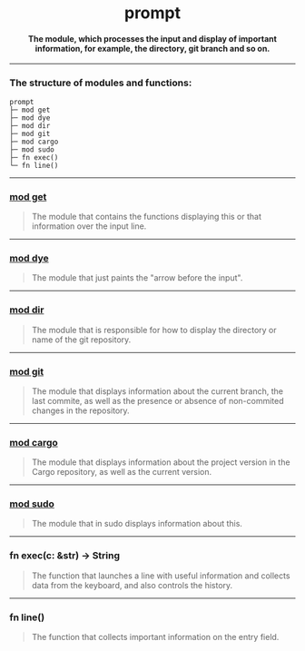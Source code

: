 <div align="center">
    <h1>prompt</h1>
    <h4>The module, which processes the input and display of important information, for example, the directory, git branch and so on.</h4>
</div>

---

### The structure of modules and functions:

```
prompt
├─ mod get
├─ mod dye
├─ mod dir
├─ mod git
├─ mod cargo
├─ mod sudo
├─ fn exec()
└─ fn line()
```

---

### [mod get](https://github.com/h1kkar/shime-doc/blob/main/src/main/shime/prompt/get.md)

> The module that contains the functions displaying this or that information over the input line.

---

### [mod dye](https://github.com/h1kkar/shime-doc/blob/main/src/main/shime/prompt/dye.md)

> The module that just paints the "arrow before the input".

---

### [mod dir](https://github.com/h1kkar/shime-doc/blob/main/src/main/shime/prompt/dir.md)

> The module that is responsible for how to display the directory or name of the git repository.

---

### [mod git](https://github.com/h1kkar/shime-doc/blob/main/src/main/shime/prompt/git.md)

> The module that displays information about the current branch, the last commite, as well as the presence or absence of non-commited changes in the repository.

---

### [mod cargo](https://github.com/h1kkar/shime-doc/blob/main/src/main/shime/prompt/cargo.md)

> The module that displays information about the project version in the Cargo repository, as well as the current version.

---

### [mod sudo](https://github.com/h1kkar/shime-doc/blob/main/src/main/shime/prompt/sudo.md)

> The module that in sudo displays information about this.

---

### fn exec(c: &str) -> String

> The function that launches a line with useful information and collects data from the keyboard, and also controls the history.

---

### fn line()

> The function that collects important information on the entry field.
